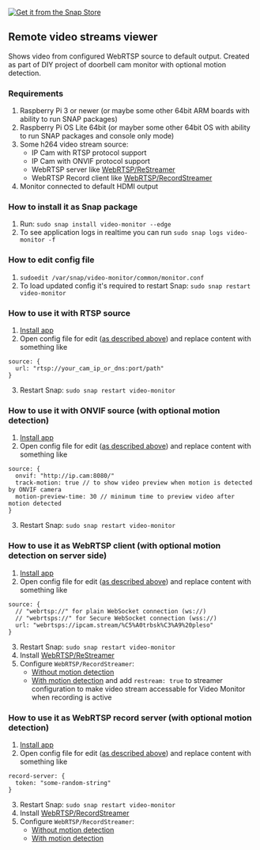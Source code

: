 [![Get it from the Snap Store](https://snapcraft.io/en/dark/install.svg)](https://snapcraft.io/video-monitor)

## Remote video streams viewer

Shows video from configured WebRTSP source to default output.
Created as part of DIY project of doorbell cam monitor with optional motion detection.

### Requirements
1. Raspberry Pi 3 or newer (or maybe some other 64bit ARM boards with ability to run SNAP packages)
2. Raspberry Pi OS Lite 64bit (or mayber some other 64bit OS with ability to run SNAP packages and console only mode)
3. Some h264 video stream source:
    * IP Cam with RTSP protocol support
    * IP Cam with ONVIF protocol support
    * WebRTSP server like [WebRTSP/ReStreamer](https://github.com/WebRTSP/ReStreamer)
    * WebRTSP Record client like [WebRTSP/RecordStreamer](https://github.com/WebRTSP/RecordStreamer)
4. Monitor connected to default HDMI output

### How to install it as Snap package
1. Run: `sudo snap install video-monitor --edge`
2. To see application logs in realtime you can run `sudo snap logs video-monitor -f`

### How to edit config file
1. `sudoedit /var/snap/video-monitor/common/monitor.conf`
2. To load updated config it's required to restart Snap: `sudo snap restart video-monitor`

### How to use it with RTSP source
1. [Install app](#how-to-install-it-as-snap-package)
2. Open config file for edit ([as described above](#how-to-edit-config-file)) and replace content with something like
```
source: {
  url: "rtsp://your_cam_ip_or_dns:port/path"
}
```
3. Restart Snap: `sudo snap restart video-monitor`

### How to use it with ONVIF source (with optional motion detection)
1. [Install app](#how-to-install-it-as-snap-package)
2. Open config file for edit ([as described above](#how-to-edit-config-file)) and replace content with something like
```
source: {
  onvif: "http://ip.cam:8080/"
  track-motion: true // to show video preview when motion is detected by ONVIF camera
  motion-preview-time: 30 // minimum time to preview video after motion detected
}
```
3. Restart Snap: `sudo snap restart video-monitor`

### How to use it as WebRTSP client (with optional motion detection on server side)
1. [Install app](#how-to-install-it-as-snap-package)
2. Open config file for edit ([as described above](#how-to-edit-config-file)) and replace content with something like
```
source: {
  // "webrtsp://" for plain WebSocket connection (ws://)
  // "webrtsps://" for Secure WebSocket connection (wss://)
  url: "webrtsps://ipcam.stream/%C5%A0trbsk%C3%A9%20pleso"
}
```
3. Restart Snap: `sudo snap restart video-monitor`
4. Install [WebRTSP/ReStreamer](https://github.com/WebRTSP/ReStreamer/tree/master?tab=readme-ov-file#how-to-install-it-as-snap-package-and-try)
5. Configure `WebRTSP/RecordStreamer`:
    * [Without motion detection](https://github.com/WebRTSP/ReStreamer/tree/master?tab=readme-ov-file#how-to-configure-your-own-source)
    * [With motion detection](https://github.com/WebRTSP/ReStreamer/tree/master?tab=readme-ov-file#how-to-use-it-as-cloud-nvr-for-ip-cam-not-accessible-directly)
      and add `restream: true` to streamer configuration to make video stream accessable for Video Monitor when recording is active

### How to use it as WebRTSP record server (with optional motion detection)
1. [Install app](#how-to-install-it-as-snap-package)
2. Open config file for edit ([as described above](#how-to-edit-config-file)) and replace content with something like
```
record-server: {
  token: "some-random-string"
}
```
3. Restart Snap: `sudo snap restart video-monitor`
4. Install [WebRTSP/RecordStreamer](https://github.com/WebRTSP/RecordStreamer#how-to-install-it-as-snap-package)
5. Configure `WebRTSP/RecordStreamer`:
    * [Without motion detection](https://github.com/WebRTSP/RecordStreamer?tab=readme-ov-file#how-to-use-it-as-streamer-for-cloud-nvr)
    * [With motion detection](https://github.com/WebRTSP/RecordStreamer?tab=readme-ov-file#how-to-use-it-as-streamer-for-cloud-nvr-with-motion-detection)
